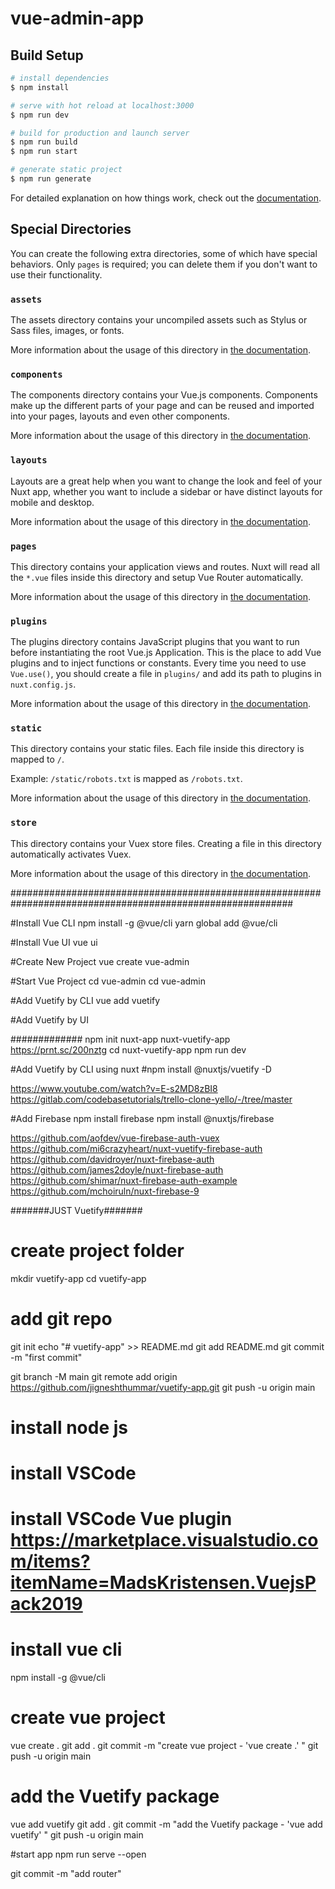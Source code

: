 # vue-admin-app

## Build Setup

```bash
# install dependencies
$ npm install

# serve with hot reload at localhost:3000
$ npm run dev

# build for production and launch server
$ npm run build
$ npm run start

# generate static project
$ npm run generate
```

For detailed explanation on how things work, check out the [documentation](https://nuxtjs.org).

## Special Directories

You can create the following extra directories, some of which have special behaviors. Only `pages` is required; you can delete them if you don't want to use their functionality.

### `assets`

The assets directory contains your uncompiled assets such as Stylus or Sass files, images, or fonts.

More information about the usage of this directory in [the documentation](https://nuxtjs.org/docs/2.x/directory-structure/assets).

### `components`

The components directory contains your Vue.js components. Components make up the different parts of your page and can be reused and imported into your pages, layouts and even other components.

More information about the usage of this directory in [the documentation](https://nuxtjs.org/docs/2.x/directory-structure/components).

### `layouts`

Layouts are a great help when you want to change the look and feel of your Nuxt app, whether you want to include a sidebar or have distinct layouts for mobile and desktop.

More information about the usage of this directory in [the documentation](https://nuxtjs.org/docs/2.x/directory-structure/layouts).


### `pages`

This directory contains your application views and routes. Nuxt will read all the `*.vue` files inside this directory and setup Vue Router automatically.

More information about the usage of this directory in [the documentation](https://nuxtjs.org/docs/2.x/get-started/routing).

### `plugins`

The plugins directory contains JavaScript plugins that you want to run before instantiating the root Vue.js Application. This is the place to add Vue plugins and to inject functions or constants. Every time you need to use `Vue.use()`, you should create a file in `plugins/` and add its path to plugins in `nuxt.config.js`.

More information about the usage of this directory in [the documentation](https://nuxtjs.org/docs/2.x/directory-structure/plugins).

### `static`

This directory contains your static files. Each file inside this directory is mapped to `/`.

Example: `/static/robots.txt` is mapped as `/robots.txt`.

More information about the usage of this directory in [the documentation](https://nuxtjs.org/docs/2.x/directory-structure/static).

### `store`

This directory contains your Vuex store files. Creating a file in this directory automatically activates Vuex.

More information about the usage of this directory in [the documentation](https://nuxtjs.org/docs/2.x/directory-structure/store).


###########################################################################################################

#Install Vue CLI
npm install -g @vue/cli
yarn global add @vue/cli

#Install Vue UI
vue ui

#Create New Project
vue create vue-admin

#Start Vue Project
cd vue-admin
cd vue-admin

#Add Vuetify by CLI
vue add vuetify

#Add Vuetify by UI


#############
npm init nuxt-app nuxt-vuetify-app
https://prnt.sc/200nztg
cd nuxt-vuetify-app
npm run dev

#Add Vuetify by CLI using nuxt 
#npm install @nuxtjs/vuetify -D

https://www.youtube.com/watch?v=E-s2MD8zBI8
https://gitlab.com/codebasetutorials/trello-clone-yello/-/tree/master


#Add Firebase
npm install firebase
npm install @nuxtjs/firebase


https://github.com/aofdev/vue-firebase-auth-vuex
https://github.com/mi6crazyheart/nuxt-vuetify-firebase-auth
https://github.com/davidroyer/nuxt-firebase-auth
https://github.com/james2doyle/nuxt-firebase-auth
https://github.com/shimar/nuxt-firebase-auth-example
https://github.com/mchoiruln/nuxt-firebase-9







#######JUST Vuetify#######

# create project folder
mkdir vuetify-app
cd vuetify-app

# add git repo
git init
echo "# vuetify-app" >> README.md
git add README.md
git commit -m "first commit"

git branch -M main
git remote add origin https://github.com/jigneshthummar/vuetify-app.git
git push -u origin main

# install node js
# install VSCode
# install VSCode Vue plugin https://marketplace.visualstudio.com/items?itemName=MadsKristensen.VuejsPack2019

# install vue cli
npm install -g @vue/cli

# create vue project 
vue create .
git add .
git commit -m "create vue project - 'vue create .' "
git push -u origin main

# add the Vuetify package
vue add vuetify
git add .
git commit -m "add the Vuetify package - 'vue add vuetify' "
git push -u origin main

#start app
npm run serve --open


git commit -m "add router"
